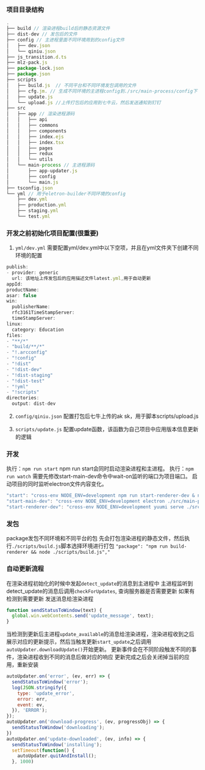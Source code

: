 ### 项目目录结构

```js
.
├── build // 渲染进程build后的静态资源文件
├── dist-dev // 发包后的文件
├── config // 主进程里面不同环境用到的config文件
│   ├── dev.json
│   └── qiniu.json
├── js_transition.d.ts
├── mlz-pack.js
├── package-lock.json
├── package.json
├── scripts
│   ├── build.js  // 不同平台和不同环境发包调用的文件
│   ├── cfg.jm. // 生成不同环境的主进程config到./src/main-process/config下
│   ├── update.js 
│   └── upload.js //上传打包后的应用到七牛云，然后发送通知到钉钉
├── src
│   ├── app // 渲染进程源码
│   │   ├── api
│   │   ├── commons
│   │   ├── components
│   │   ├── index.ejs
│   │   ├── index.tsx
│   │   ├── pages
│   │   ├── redux
│   │   └── utils
│   └── main-process // 主进程源码
│       ├── app-updater.js
│       ├── config
│       └── main.js
├── tsconfig.json
└── yml // 用于eletron-builder不同环境的config
    ├── dev.yml
    ├── production.yml
    ├── staging.yml
    └── test.yml
```

### 开发之前初始化项目配置(很重要)
1. `yml/dev.yml`
需要配置yml/dev.yml中以下空项，并且在yml文件夹下创建不同环境的配置
```js
publish:
- provider: generic
  url: 该地址上传发包后的应用描述文件latest.yml,用于自动更新
appId: 
productName: 
asar: false
win:
  publisherName: 
  rfc3161TimeStampServer:
  timeStampServer: 
linux:
  category: Education
files:
- "**/*"
- "build/**/*"
- "!.arcconfig"
- "!config"
- "!dist"
- "!dist-dev"
- "!dist-staging"
- "!dist-test"
- "!yml"
- "!scripts"
directories:
  output: dist-dev
```

2. `config/qiniu.json`
配置打包后七牛上传的ak sk，用于脚本scripts/upload.js

3. `scripts/update.js`
配置update函数，该函数为自己项目中应用版本信息更新的逻辑

### 开发
执行：`npm run start`
npm run start会同时启动渲染进程和主进程。
执行：`npm run watch`
需要先修改start-main-dev命令中wait-on监听的端口为项目端口。
启动项目的同时监听electron文件内容变化。
```js
"start": "cross-env NODE_ENV=development npm run start-renderer-dev & npm run start-main-dev",
"start-main-dev": "cross-env NODE_ENV=development electron ./src/main-process/main.js",
"start-renderer-dev": "cross-env NODE_ENV=development yuumi serve ./src/app/index.tsx",
```

### 发包
package发包不同环境和不同平台的包
先会打包渲染进程的静态文件，然后执行`./scripts/build.js`脚本选择环境进行打包
`"package": "npm run build-renderer && node ./scripts/build.js","`


### 自动更新流程
在渲染进程初始化的时候中发起`detect_update`的消息到主进程中
主进程监听到detect_update的消息后调用`checkForUpdates`, 查询服务器是否需要更新
如果有检测到需要更新 发送消息给渲染进程
```js
function sendStatusToWindow(text) {
  global.win.webContents.send('update_message', text);
}
```
当检测到更新后主进程`update_available`的消息给渲染进程，渲染进程收到之后展示对应的更新提示，然后当触发更新`start_update`之后调用`autoUpdater.downloadUpdate()`开始更新。
更新事件会在不同阶段触发不同的事件，渲染进程收到不同的消息后做对应的响应
更新完成之后会关闭掉当前的应用，重新安装
```js
autoUpdater.on('error', (ev, err) => {
  sendStatusToWindow('error');
  log(JSON.stringify({
    type: 'update_error',
    error: err,
    event: ev,
  }), 'ERROR');
});
autoUpdater.on('download-progress', (ev, progressObj) => {
  sendStatusToWindow('downloading');
})
autoUpdater.on('update-downloaded', (ev, info) => {
  sendStatusToWindow('installing');
  setTimeout(function() {
    autoUpdater.quitAndInstall();  
  }, 1000)
```


